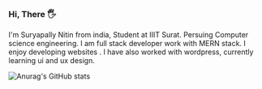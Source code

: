 
### Hi, There 🖐

I'm Suryapally Nitin from india, Student at IIIT Surat. Persuing Computer science engineering. I am full stack developer work with MERN stack.
I enjoy developing websites . I have also worked with wordpress, currently learning ui and ux design. 

![Anurag's GitHub stats](https://github-readme-stats.vercel.app/api?username=nitin-suryapally&count_private=true&show_icons=true)
